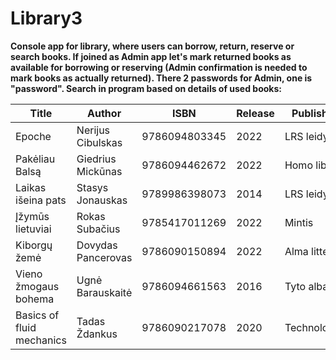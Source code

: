 # Library3
**Console app for library, where users can borrow, return, reserve or search books. If joined as Admin 
app let's mark returned books as available for borrowing or reserving (Admin confirmation is 
needed to mark books as actually returned).
 There 2 passwords for Admin, one is "password".
 Search in program based on details of used books:**


Title | Author | ISBN | Release | Publisher | Genre
------------- | ------------- | ------------- | ------------- | ------------- | -------------  
Epoche | Nerijus Cibulskas | 9786094803345 | 2022 | LRS leidykla | poetry
Pakėliau Balsą | Giedrius Mickūnas | 9786094462672 | 2022 | Homo liber | poetry
Laikas išeina pats | Stasys Jonauskas | 9789986398073 | 2014 | LRS leidykla | poetry
Įžymūs lietuviai | Rokas Subačius | 9785417011269 | 2022 | Mintis | biography
Kiborgų žemė | Dovydas Pancerovas | 9786090150894 | 2022 | Alma littera | war history
Vieno žmogaus bohema | Ugnė Barauskaitė | 9786094661563 | 2016 | Tyto alba | fiction
Basics of fluid mechanics | Tadas Ždankus | 9786090217078 | 2020 | Technologija | physics


